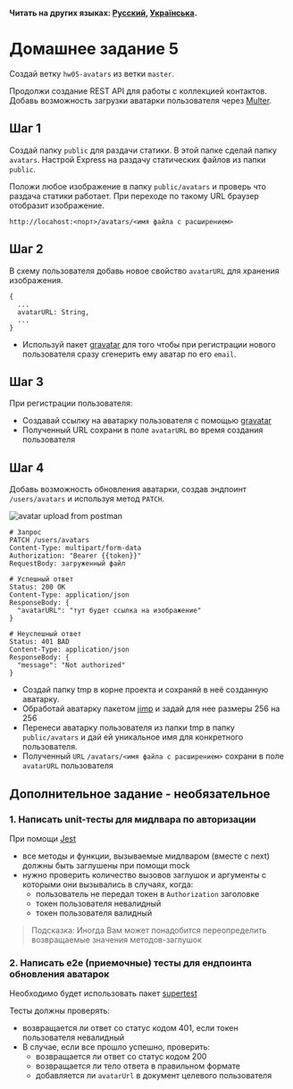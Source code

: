 **Читать на других языках: [Русский](README.md), [Українська](README.ua.md).**

# Домашнее задание 5

Создай ветку `hw05-avatars` из ветки `master`.

Продолжи создание REST API для работы с коллекцией контактов. Добавь возможность загрузки аватарки пользователя через [Multer](https://github.com/expressjs/multer).

## Шаг 1

Создай папку `public` для раздачи статики. В этой папке сделай папку `avatars`. Настрой Express на раздачу статических файлов из папки `public`.

Положи любое изображение в папку `public/avatars` и проверь что раздача статики работает. При переходе по такому URL браузер отобразит изображение.

```shell
http://locahost:<порт>/avatars/<имя файла с расширением>
```

## Шаг 2

В схему пользователя добавь новое свойство `avatarURL` для хранения изображения.

```shell
{
  ...
  avatarURL: String,
  ...
}
```

- Используй пакет [gravatar](https://www.npmjs.com/package/gravatar) для того чтобы при регистрации нового пользователя сразу сгенерить ему аватар по его `email`. 

## Шаг 3

При регистрации пользователя:

- Создавай ссылку на аватарку пользователя с помощью [gravatar](https://www.npmjs.com/package/gravatar)
- Полученный URL сохрани в поле `avatarURL` во время создания пользователя

## Шаг 4

Добавь возможность обновления аватарки, создав эндпоинт `/users/avatars` и используя метод `PATCH`.

![avatar upload from postman](./avatar-upload.png)

```shell
# Запрос
PATCH /users/avatars
Content-Type: multipart/form-data
Authorization: "Bearer {{token}}"
RequestBody: загруженный файл

# Успешный ответ
Status: 200 OK
Content-Type: application/json
ResponseBody: {
  "avatarURL": "тут будет ссылка на изображение"
}

# Неуспешный ответ
Status: 401 BAD
Content-Type: application/json
ResponseBody: {
  "message": "Not authorized"
}
```

- Создай папку tmp в корне проекта и сохраняй в неё созданную аватарку.
- Обработай аватарку пакетом [jimp](https://www.npmjs.com/package/jimp) и задай для нее размеры 256 на 256
- Перенеси аватарку пользователя из папки tmp в папку `public/avatars` и дай ей уникальное имя для конкретного пользователя.
- Полученный `URL` `/avatars/<имя файла с расширением>` сохрани в поле `avatarURL` пользователя

## Дополнительное задание - необязательное

### 1. Написать unit-тесты для мидлвара по авторизации

При помощи [Jest](https://jestjs.io/ru/docs/getting-started)

- все методы и функции, вызываемые мидлваром (вместе с next) должны быть  заглушены при помощи mock
- нужно проверить количество вызовов заглушок и аргументы с которыми они вызывались в случаях, когда:
  - пользователь не передал токен в `Authorization` заголовке
  - токен пользователя невалидный
  - токен пользователя валидный


> Подсказка: Иногда Вам может понадобится переопределить возвращаемые значения методов-заглушок


### 2. Написать e2e (приемочные) тесты для ендпоинта обновления аватарок

Необходимо  будет использовать пакет [supertest](https://www.npmjs.com/package/supertest)

Тесты должны проверять:

- возвращается ли ответ со статус кодом 401, если токен пользователя невалидный
- В случае, если все прошло успешно, проверить:
  - возвращается ли ответ со статус кодом 200
  - возвращается ли тело ответа в правильном формате
  - добавляется ли `avatarUrl` в документ целевого пользователя
